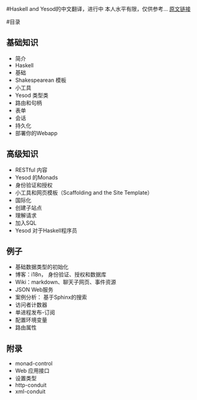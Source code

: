 
#Haskell and Yesod的中文翻译，进行中
本人水平有限，仅供参考...
[原文链接](http://www.yesodweb.com/book)

#目录

## 基础知识
* 简介
* Haskell
* 基础
* Shakespearean 模板
* 小工具
* Yesod 类型类
* 路由和句柄
* 表单
* 会话
* 持久化
* 部署你的Webapp

## 高级知识

* RESTful 内容
* Yesod 的Monads
* 身份验证和授权
* 小工具和网页模板（Scaffolding and the Site Template）
* 国际化
* 创建子站点
* 理解请求
* 加入SQL
* Yesod 对于Haskell程序员

## 例子

* 基础数据类型的初始化
* 博客：i18n， 身份验证、授权和数据库
* Wiki：markdown、聊天子网页、事件资源
* JSON Web服务
* 案例分析： 基于Sphinx的搜索
* 访问者计数器
* 单进程发布-订阅
* 配置环境变量
* 路由属性

## 附录

* monad-control
* Web 应用接口
* 设置类型
* http-conduit
* xml-conduit



